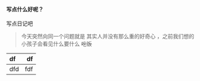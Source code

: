 #### 写点什么好呢？
写点日记吧  
> 今天突然向同一个问题就是
其实人并没有那么重的好奇心 ，之前我们想的小孩子会看见什么要什么 
~~吃饭~~  

 | df | df |  
 | :--- | ---: |  
 | dfd | fdf |
